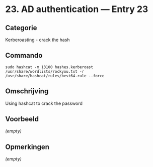 # 23. AD authentication — Entry 23

## Categorie

Kerberoasting - crack the hash

## Commando

```
sudo hashcat -m 13100 hashes.kerberoast /usr/share/wordlists/rockyou.txt -r /usr/share/hashcat/rules/best64.rule --force
```

## Omschrijving

Using hashcat to crack the password

## Voorbeeld

_(empty)_

## Opmerkingen

_(empty)_

